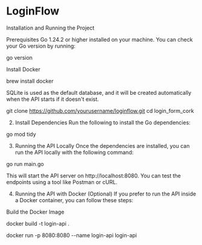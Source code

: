 # LoginFlow

Installation and Running the Project

Prerequisites
Go 1.24.2 or higher installed on your machine. You can check your Go version by running:

go version

Install Docker

brew install docker

SQLite is used as the default database, and it will be created automatically when the API starts if it doesn't exist.

git clone https://github.com/yourusername/loginflow.git
cd login_form_cork

2. Install Dependencies
   Run the following to install the Go dependencies:

go mod tidy

3. Running the API Locally
   Once the dependencies are installed, you can run the API locally with the following command:

go run main.go

This will start the API server on http://localhost:8080. You can test the endpoints using a tool like Postman or cURL.

4. Running the API with Docker (Optional)
   If you prefer to run the API inside a Docker container, you can follow these steps:

Build the Docker Image

docker build -t login-api .

docker run -p 8080:8080 --name login-api login-api
